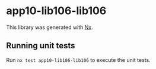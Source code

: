 # app10-lib106-lib106

This library was generated with [Nx](https://nx.dev).

## Running unit tests

Run `nx test app10-lib106-lib106` to execute the unit tests.
